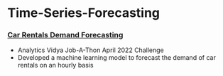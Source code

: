 # Time-Series-Forecasting
### [Car Rentals Demand Forecasting](https://github.com/abdkumar/Time-Series-Forecasting/tree/main/Car%20Rentals%20Demand%20Forecasting)
- Analytics Vidya Job-A-Thon April 2022 Challenge 
- Developed a machine learning model to forecast the demand of car rentals on an hourly basis
